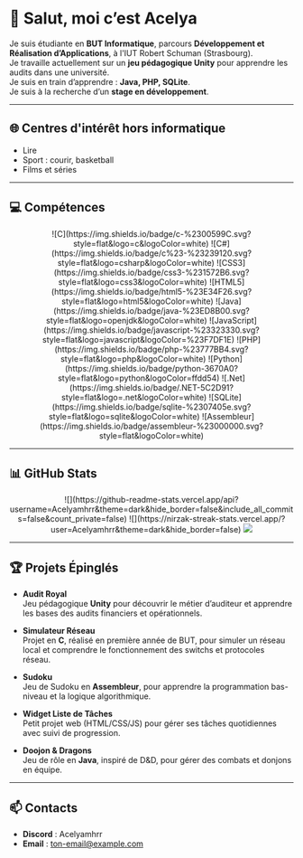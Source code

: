 # 👋 Salut, moi c’est Acelya

Je suis étudiante en **BUT Informatique**, parcours **Développement et Réalisation d’Applications**, à l'IUT Robert Schuman (Strasbourg).  
Je travaille actuellement sur un **jeu pédagogique Unity** pour apprendre les audits dans une université.  
Je suis en train d’apprendre : **Java, PHP, SQLite**.  
Je suis à la recherche d’un **stage en développement**.

---

## 🌐 Centres d'intérêt hors informatique

- Lire  
- Sport : courir, basketball  
- Films et séries
  
---

## 💻 Compétences

<div align="center">
![C](https://img.shields.io/badge/c-%2300599C.svg?style=flat&logo=c&logoColor=white) 
![C#](https://img.shields.io/badge/c%23-%23239120.svg?style=flat&logo=csharp&logoColor=white) 
![CSS3](https://img.shields.io/badge/css3-%231572B6.svg?style=flat&logo=css3&logoColor=white) 
![HTML5](https://img.shields.io/badge/html5-%23E34F26.svg?style=flat&logo=html5&logoColor=white) 
![Java](https://img.shields.io/badge/java-%23ED8B00.svg?style=flat&logo=openjdk&logoColor=white) 
![JavaScript](https://img.shields.io/badge/javascript-%23323330.svg?style=flat&logo=javascript&logoColor=%23F7DF1E) 
![PHP](https://img.shields.io/badge/php-%23777BB4.svg?style=flat&logo=php&logoColor=white) 
![Python](https://img.shields.io/badge/python-3670A0?style=flat&logo=python&logoColor=ffdd54) 
![.Net](https://img.shields.io/badge/.NET-5C2D91?style=flat&logo=.net&logoColor=white) 
![SQLite](https://img.shields.io/badge/sqlite-%2307405e.svg?style=flat&logo=sqlite&logoColor=white) 
![Assembleur](https://img.shields.io/badge/assembleur-%23000000.svg?style=flat&logoColor=white)
</div>

---

## 📊 GitHub Stats

<div align="center">
![](https://github-readme-stats.vercel.app/api?username=Acelyamhrr&theme=dark&hide_border=false&include_all_commits=false&count_private=false)
![](https://nirzak-streak-stats.vercel.app/?user=Acelyamhrr&theme=dark&hide_border=false)
<img src="https://github-readme-stats.vercel.app/api/top-langs/?username=Acelyamhrr&theme=dark&hide_border=false&include_all_commits=false&count_private=false&layout=compact" />
</div>

---

## 🏆 Projets Épinglés

- **Audit Royal**  
  Jeu pédagogique **Unity** pour découvrir le métier d’auditeur et apprendre les bases des audits financiers et opérationnels.  

- **Simulateur Réseau**  
  Projet en **C**, réalisé en première année de BUT, pour simuler un réseau local et comprendre le fonctionnement des switchs et protocoles réseau.  

- **Sudoku**  
  Jeu de Sudoku en **Assembleur**, pour apprendre la programmation bas-niveau et la logique algorithmique.  

- **Widget Liste de Tâches**  
  Petit projet web (HTML/CSS/JS) pour gérer ses tâches quotidiennes avec suivi de progression.  

- **Doojon & Dragons**  
  Jeu de rôle en **Java**, inspiré de D&D, pour gérer des combats et donjons en équipe.  

---

## 📫 Contacts

- **Discord** : Acelyamhrr  
- **Email** : [ton-email@example.com](mailto:ton-email@example.com)

